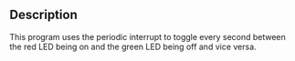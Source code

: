 ## Description

This program uses the periodic interrupt to toggle every second between the
red LED being on and the green LED being off and vice versa.
